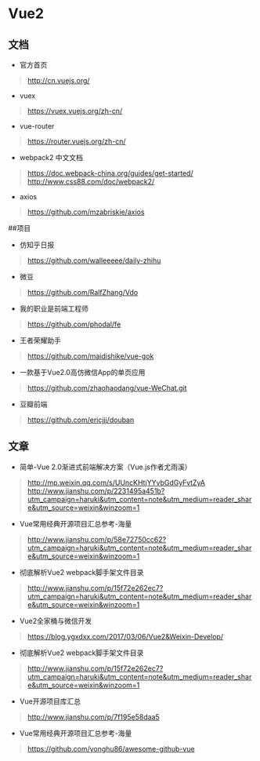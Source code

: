 # Vue2

## 文档
* 官方首页
> http://cn.vuejs.org/
* vuex
> https://vuex.vuejs.org/zh-cn/
* vue-router
> https://router.vuejs.org/zh-cn/
* webpack2 中文文档
> https://doc.webpack-china.org/guides/get-started/
> http://www.css88.com/doc/webpack2/
* axios
> https://github.com/mzabriskie/axios

##项目
* 仿知乎日报
> https://github.com/walleeeee/daily-zhihu
* 微豆
> https://github.com/RalfZhang/Vdo
* 我的职业是前端工程师
> https://github.com/phodal/fe
* 王者荣耀助手
> https://github.com/maidishike/vue-gok
* 一款基于Vue2.0高仿微信App的单页应用
> https://github.com/zhaohaodang/vue-WeChat.git
* 豆瓣前端
> https://github.com/ericjjj/douban


## 文章

* 简单-Vue 2.0渐进式前端解决方案（Vue.js作者尤雨溪）
>	http://mp.weixin.qq.com/s/UUncKHtjYYvbGdGyFvtZyA
> http://www.jianshu.com/p/2231495a451b?utm_campaign=haruki&utm_content=note&utm_medium=reader_share&utm_source=weixin&winzoom=1
* Vue常用经典开源项目汇总参考-海量
> http://www.jianshu.com/p/58e72750cc62?utm_campaign=haruki&utm_content=note&utm_medium=reader_share&utm_source=weixin&winzoom=1
* 彻底解析Vue2 webpack脚手架文件目录
> http://www.jianshu.com/p/15f72e262ec7?utm_campaign=haruki&utm_content=note&utm_medium=reader_share&utm_source=weixin&winzoom=1
*	Vue2全家桶与微信开发
> https://blog.ygxdxx.com/2017/03/06/Vue2&Weixin-Develop/
* 彻底解析Vue2 webpack脚手架文件目录
> http://www.jianshu.com/p/15f72e262ec7?utm_campaign=haruki&utm_content=note&utm_medium=reader_share&utm_source=weixin&winzoom=1
* Vue开源项目库汇总 
> http://www.jianshu.com/p/7f195e58daa5
* Vue常用经典开源项目汇总参考-海量
> https://github.com/yonghu86/awesome-github-vue

